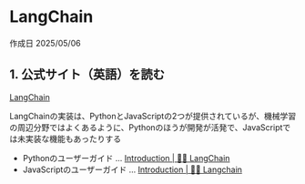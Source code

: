 # LangChain

作成日 2025/05/06

## 1. 公式サイト（英語）を読む

[LangChain](https://www.langchain.com/)

LangChainの実装は、PythonとJavaScriptの2つが提供されているが、機械学習の周辺分野ではよくあるように、Pythonのほうが開発が活発で、JavaScriptでは未実装な機能もあったりする

- Pythonのユーザーガイド ... [Introduction | 🦜️🔗 LangChain](https://python.langchain.com/docs/introduction/)
- JavaScriptのユーザーガイド ... [Introduction | 🦜️🔗 Langchain](https://js.langchain.com/docs/introduction/)
